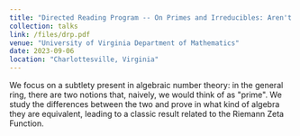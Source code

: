 ```yaml
---
title: "Directed Reading Program -- On Primes and Irreducibles: Aren't they the same?"
collection: talks
link: /files/drp.pdf
venue: "University of Virginia Department of Mathematics"
date: 2023-09-06
location: "Charlottesville, Virginia"
---
```


We focus on a subtlety present in algebraic number theory: in the general ring, there are two notions that, naively, we would think of as "prime". We study the differences between the two and prove in what kind of algebra they are equivalent, leading to a classic result related to the Riemann Zeta Function.
